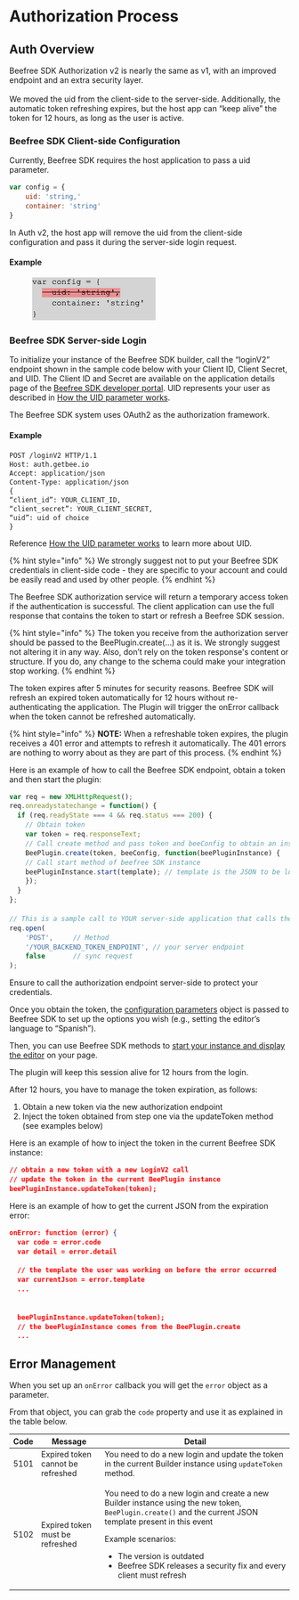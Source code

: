 # Authorization Process

## Auth Overview

Beefree SDK Authorization v2 is nearly the same as v1, with an improved endpoint and an extra security layer.\
\
We moved the uid from the client-side to the server-side. Additionally, the automatic token refreshing expires, but the host app can “keep alive” the token for 12 hours, as long as the user is active.

### Beefree SDK Client-side Configuration

Currently, Beefree SDK requires the host application to pass a uid parameter.

```javascript
var config = {
    uid: 'string,'
    container: 'string'
}
```

In Auth v2, the host app will remove the uid from the client-side configuration and pass it during the server-side login request.

#### Example

<div align="left">

<figure><img src="../../.gitbook/assets/CleanShot 2024-04-08 at 16.26.19.png" alt=""><figcaption></figcaption></figure>

</div>

### Beefree SDK Server-side Login

To initialize your instance of the Beefree SDK builder, call the “loginV2” endpoint shown in the sample code below with your Client ID, Client Secret, and UID. The Client ID and Secret are available on the application details page of the [Beefree SDK developer portal](https://dam.beefree.io/devportal). UID represents your user as described in [How the UID parameter works](https://docs.beefree.io/how-the-uid-parameter-works/).

The Beefree SDK system uses OAuth2 as the authorization framework.

#### Example

```http
POST /loginV2 HTTP/1.1
Host: auth.getbee.io
Accept: application/json
Content-Type: application/json
{
“client_id”: YOUR_CLIENT_ID,
“client_secret”: YOUR_CLIENT_SECRET,
“uid”: uid of choice
}
```

Reference [How the UID parameter works](how-the-uid-parameter-works.md) to learn more about UID.

{% hint style="info" %}
We strongly suggest not to put your Beefree SDK credentials in client-side code - they are specific to your account and could be easily read and used by other people.
{% endhint %}

The Beefree SDK authorization service will return a temporary access token if the authentication is successful. The client application can use the full response that contains the token to start or refresh a Beefree SDK session.

{% hint style="info" %}
The token you receive from the authorization server should be passed to the BeePlugin.create(...) as it is. We strongly suggest not altering it in any way. Also, don’t rely on the token response's content or structure. If you do, any change to the schema could make your integration stop working.
{% endhint %}

The token expires after 5 minutes for security reasons. Beefree SDK will refresh an expired token automatically for 12 hours without re-authenticating the application. The Plugin will trigger the onError callback when the token cannot be refreshed automatically.

{% hint style="info" %}
**NOTE:** When a refreshable token expires, the plugin receives a 401 error and attempts to refresh it automatically. The 401 errors are nothing to worry about as they are part of this process.
{% endhint %}

Here is an example of how to call the Beefree SDK endpoint, obtain a token and then start the plugin:

```javascript
var req = new XMLHttpRequest();
req.onreadystatechange = function() {
  if (req.readyState === 4 && req.status === 200) {
    // Obtain token
    var token = req.responseText;
    // Call create method and pass token and beeConfig to obtain an instance of Beefree SDK
    BeePlugin.create(token, beeConfig, function(beePluginInstance) {
	// Call start method of beefree SDK instance
	beePluginInstance.start(template); // template is the JSON to be loaded in BEE
    });
  }
};

// This is a sample call to YOUR server-side application that calls the loginV2 endpoint on BEE the side
req.open(
	'POST', 	// Method
	'/YOUR_BACKEND_TOKEN_ENDPOINT', // your server endpoint
	false 		// sync request
);

```

Ensure to call the authorization endpoint server-side to protect your credentials.

Once you obtain the token, the [configuration parameters](https://docs.beefree.io/configuration-parameters/) object is passed to Beefree SDK to set up the options you wish (e.g., setting the editor’s language to “Spanish”).

Then, you can use Beefree SDK methods to [start your instance and display the editor](./) on your page.

The plugin will keep this session alive for 12 hours from the login.

After 12 hours, you have to manage the token expiration, as follows:

1. Obtain a new token via the new authorization endpoint
2. Inject the token obtained from step one via the updateToken method (see examples below)

Here is an example of how to inject the token in the current Beefree SDK instance:

```json
// obtain a new token with a new LoginV2 call
// update the token in the current BeePlugin instance
beePluginInstance.updateToken(token);
```

Here is an example of how to get the current JSON from the expiration error:

```json
onError: function (error) {
  var code = error.code
  var detail = error.detail

  // the template the user was working on before the error occurred
  var currentJson = error.template
  ... 


  beePluginInstance.updateToken(token);
  // the beePluginInstance comes from the BeePlugin.create 
  ...

```

## Error Management

When you set up an `onError` callback you will get the `error` object as a parameter.

From that object, you can grab the `code` property and use it as explained in the table below.

| Code | Message                           | Detail                                                                                                                                                                                                                                                                                                                       |
| ---- | --------------------------------- | ---------------------------------------------------------------------------------------------------------------------------------------------------------------------------------------------------------------------------------------------------------------------------------------------------------------------------- |
| 5101 | Expired token cannot be refreshed | You need to do a new login and update the token in the current Builder instance using `updateToken` method.                                                                                                                                                                                                                  |
| 5102 | Expired token must be refreshed   | <p>You need to do a new login and create a new Builder instance using the new token, <code>BeePlugin.create()</code> and the current JSON template present in this event<br></p><p>Example scenarios:</p><ul><li>The version is outdated</li><li>Beefree SDK releases a security fix and every client must refresh</li></ul> |
